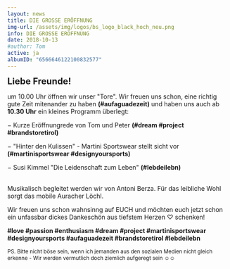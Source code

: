 ```yaml
---
layout: news
title: DIE GROSSE ERÖFFNUNG
img-url: /assets/img/logos/bs_logo_black_hoch_neu.png
info: DIE GROSSE ERÖFFNUNG
date: 2018-10-13
#author: Tom
active: ja
albumID: "6566646122100832577"
---
```

<b><span style="font-size:20px">Liebe Freunde!</b></span>

um 10.00 Uhr öffnen wir unser "Tore". Wir freuen uns schon, eine richtig gute
Zeit mitenander zu haben <b>(&#35;aufaguadezeit)</b> und haben uns auch ab <b>10.30 Uhr</b> ein kleines
Programm überlegt:

&minus; Kurze Eröffnungrede von Tom und Peter <b>(&#35;dream &#35;project &#35;brandstoretirol)</b>

&minus; "Hinter den Kulissen" - Martini Sportswear stellt sicht vor <b>(&#35;martinisportswear &#35;designyoursports)</b>

&minus; Susi Kimmel "Die Leidenschaft zum Leben" <b>(&#35;lebdeilebn)</b>

<br>
Musikalisch begleitet werden wir von Antoni Berza. Für das leibliche Wohl sorgt das mobile Auracher Löchl.

Wir freuen uns schon wahnsinng auf EUCH und möchten euch jetzt schon ein unfassbar dickes Dankeschön aus tiefstem Herzen &#9825; schenken!

 <b>&#35;love &#35;passion &#35;enthusiasm &#35;dream &#35;project &#35;martinisportswear &#35;designyoursports &#35;aufaguadezeit &#35;brandstoretirol &#35;lebdeilebn</b>


<p style="font-size: 12px"> PS. Bitte nicht böse sein, wenn ich jemanden aus den sozialen Medien nicht gleich erkenne - Wir werden vermutlich doch ziemlich aufgeregt sein &#9786;&#9786;</p>